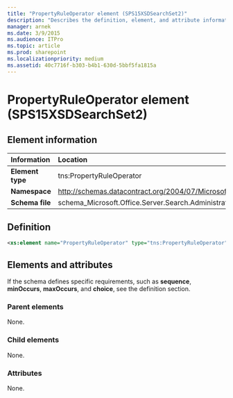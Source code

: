```yaml
---
title: "PropertyRuleOperator element (SPS15XSDSearchSet2)"
description: "Describes the definition, element, and attribute information for the PropertyRuleOperator element (SPS15XSDSearchSet2)."
manager: arnek
ms.date: 3/9/2015
ms.audience: ITPro
ms.topic: article
ms.prod: sharepoint
ms.localizationpriority: medium
ms.assetid: 40c7716f-b303-b4b1-630d-5bbf5fa1815a
---
```


# PropertyRuleOperator element (SPS15XSDSearchSet2)

 
  
## Element information

|Information|Location|
|:-----|:-----|
|**Element type**|tns:PropertyRuleOperator|
|**Namespace**|http://schemas.datacontract.org/2004/07/Microsoft.Office.Server.Search.Administration|
|**Schema file**|schema_Microsoft.Office.Server.Search.Administration.xsd|
   
## Definition

```XML
<xs:element name="PropertyRuleOperator" type="tns:PropertyRuleOperator"></xs:element>

```

## Elements and attributes

If the schema defines specific requirements, such as **sequence**, **minOccurs**, **maxOccurs**, and **choice**, see the definition section. 
  
### Parent elements

None.
  
### Child elements

None.
  
### Attributes

None.
  

